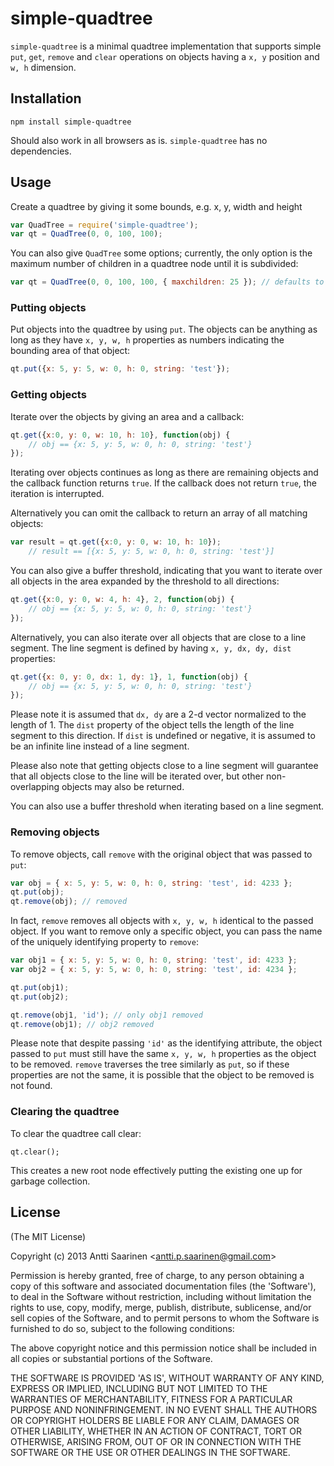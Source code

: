 simple-quadtree
=====

`simple-quadtree` is a minimal quadtree implementation that supports simple `put`, `get`, `remove` and `clear` operations on objects having a `x, y` position and `w, h` dimension. 

Installation
---

```
npm install simple-quadtree
```

Should also work in all browsers as is. `simple-quadtree` has no dependencies.

Usage
---

Create a quadtree by giving it some bounds, e.g. x, y, width and height

```javascript
var QuadTree = require('simple-quadtree');
var qt = QuadTree(0, 0, 100, 100);
```

You can also give `QuadTree` some options; currently, the only option is the maximum number of children in a quadtree node until it is subdivided:

```javascript
var qt = QuadTree(0, 0, 100, 100, { maxchildren: 25 }); // defaults to 25
```

### Putting objects

Put objects into the quadtree by using `put`. The objects can be anything as long as they have `x, y, w, h` properties as numbers indicating the bounding area of that object:

```javascript
qt.put({x: 5, y: 5, w: 0, h: 0, string: 'test'});
```

### Getting objects

Iterate over the objects by giving an area and a callback:

```javascript
qt.get({x:0, y: 0, w: 10, h: 10}, function(obj) {
    // obj == {x: 5, y: 5, w: 0, h: 0, string: 'test'}
});
```

Iterating over objects continues as long as there are remaining objects and the callback function returns `true`. If the callback does not return `true`, the iteration is interrupted.

Alternatively you can omit the callback to return an array of all matching objects:

```javascript
var result = qt.get({x:0, y: 0, w: 10, h: 10});
    // result == [{x: 5, y: 5, w: 0, h: 0, string: 'test'}]
```

You can also give a buffer threshold, indicating that you want to iterate over all objects in the area expanded by the threshold to all directions:

```javascript
qt.get({x:0, y: 0, w: 4, h: 4}, 2, function(obj) {
    // obj == {x: 5, y: 5, w: 0, h: 0, string: 'test'}
});	     
```

Alternatively, you can also iterate over all objects that are close to a line segment. The line segment is defined by having `x, y, dx, dy, dist` properties:

```javascript
qt.get({x: 0, y: 0, dx: 1, dy: 1}, 1, function(obj) {
    // obj == {x: 5, y: 5, w: 0, h: 0, string: 'test'}
});
```

Please note it is assumed that `dx, dy` are a 2-d vector normalized to the length of 1. The `dist` property of the object tells the length of the line segment to this direction. If `dist` is undefined or negative, it is assumed to be an infinite line instead of a line segment.

Please also note that getting objects close to a line segment will guarantee that all objects close to the line will be iterated over, but other non-overlapping objects may also be returned.

You can also use a buffer threshold when iterating based on a line segment.

### Removing objects

To remove objects, call `remove` with the original object that was passed to `put`:

```javascript
var obj = { x: 5, y: 5, w: 0, h: 0, string: 'test', id: 4233 };
qt.put(obj);
qt.remove(obj); // removed
```

In fact, `remove` removes all objects with `x, y, w, h` identical to the passed object. If you want to remove only a specific object, you can pass the name of the uniquely identifying property to `remove`:

```javascript
var obj1 = { x: 5, y: 5, w: 0, h: 0, string: 'test', id: 4233 };
var obj2 = { x: 5, y: 5, w: 0, h: 0, string: 'test', id: 4234 };

qt.put(obj1);
qt.put(obj2);

qt.remove(obj1, 'id'); // only obj1 removed
qt.remove(obj1); // obj2 removed
```

Please note that despite passing `'id'` as the identifying attribute, the object passed to `put` must still have the same `x, y, w, h` properties as the object to be removed. `remove` traverses the tree similarly as `put`, so if these properties are not the same, it is possible that the object to be removed is not found.

### Clearing the quadtree

To clear the quadtree call clear:

```
qt.clear();
```

This creates a new root node effectively putting the existing one up for garbage collection.

License
---

(The MIT License)

Copyright (c) 2013 Antti Saarinen &lt;antti.p.saarinen@gmail.com&gt;

Permission is hereby granted, free of charge, to any person obtaining a copy of this software and associated documentation files (the 'Software'), to deal in the Software without restriction, including without limitation the rights to use, copy, modify, merge, publish, distribute, sublicense, and/or sell copies of the Software, and to permit persons to whom the Software is furnished to do so, subject to the following conditions:

The above copyright notice and this permission notice shall be included in all copies or substantial portions of the Software.

THE SOFTWARE IS PROVIDED 'AS IS', WITHOUT WARRANTY OF ANY KIND, EXPRESS OR IMPLIED, INCLUDING BUT NOT LIMITED TO THE WARRANTIES OF MERCHANTABILITY, FITNESS FOR A PARTICULAR PURPOSE AND NONINFRINGEMENT. IN NO EVENT SHALL THE AUTHORS OR COPYRIGHT HOLDERS BE LIABLE FOR ANY CLAIM, DAMAGES OR OTHER LIABILITY, WHETHER IN AN ACTION OF CONTRACT, TORT OR OTHERWISE, ARISING FROM, OUT OF OR IN CONNECTION WITH THE SOFTWARE OR THE USE OR OTHER DEALINGS IN THE SOFTWARE.